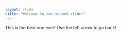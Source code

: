 ```yaml
---
layout: slide
title: "Welcome to our second slide!"
---
```

This is the best one ever!
Use the left arrow to go back!
